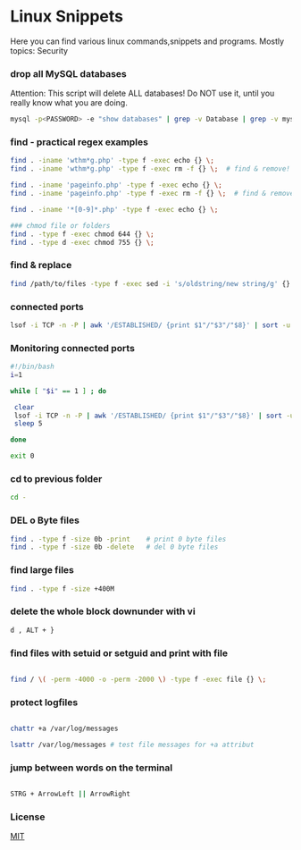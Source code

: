 # Linux Snippets

Here you can find various linux commands,snippets and programs. Mostly topics: Security


### drop all MySQL databases

Attention: This script will delete ALL databases! Do NOT use it, until you really know what you are doing.

```bash
mysql -p<PASSWORD> -e "show databases" | grep -v Database | grep -v mysql | grep -v information_schema | grep -v performance_schema | grep -v sys | gawk '{print "drop database " $1 ";select sleep(0.1);"}' | mysql -p<PASSWORD>
```



### find - practical regex examples

```bash
find . -iname 'wthm*g.php' -type f -exec echo {} \;
find . -iname 'wthm*g.php' -type f -exec rm -f {} \;  # find & remove!

find . -iname 'pageinfo.php' -type f -exec echo {} \;
find . -iname 'pageinfo.php' -type f -exec rm -f {} \;  # find & remove!

find . -iname '*[0-9]*.php' -type f -exec echo {} \;

### chmod file or folders
find . -type f -exec chmod 644 {} \;
find . -type d -exec chmod 755 {} \;
```

### find & replace

```bash
find /path/to/files -type f -exec sed -i 's/oldstring/new string/g' {} \;
```


### connected ports

```bash
lsof -i TCP -n -P | awk '/ESTABLISHED/ {print $1"/"$3"/"$8}' | sort -u
```

### Monitoring connected ports

```bash
#!/bin/bash
i=1

while [ "$i" == 1 ] ; do

 clear
 lsof -i TCP -n -P | awk '/ESTABLISHED/ {print $1"/"$3"/"$8}' | sort -u
 sleep 5

done

exit 0
```


### cd to previous folder

```bash
cd -
```

### DEL o Byte files

```bash
find . -type f -size 0b -print    # print 0 byte files
find . -type f -size 0b -delete   # del 0 byte files
```

### find large files

```bash
find . -type f -size +400M
```

### delete the whole block downunder with vi

```bash
d , ALT + }
```



### find files with setuid or setguid and print with file

```bash

find / \( -perm -4000 -o -perm -2000 \) -type f -exec file {} \;

```

### protect logfiles

```bash

chattr +a /var/log/messages

lsattr /var/log/messages # test file messages for +a attribut

```


### jump between words on the terminal

```bash

STRG + ArrowLeft || ArrowRight

```



### License
[MIT](https://choosealicense.com/licenses/mit/)